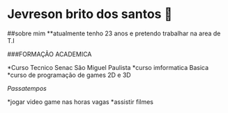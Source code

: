 # Jevreson brito dos santos 👋

 ##sobre mim 
**atualmente tenho 23 anos e pretendo trabalhar na area de T.I

###FORMAÇÃO ACADEMICA

*Curso Tecnico Senac São Miguel Paulista
*curso imformatica Basica
*curso de programação de games 2D e 3D

*Passatempos*

*jogar video game nas horas vagas
*assistir filmes

